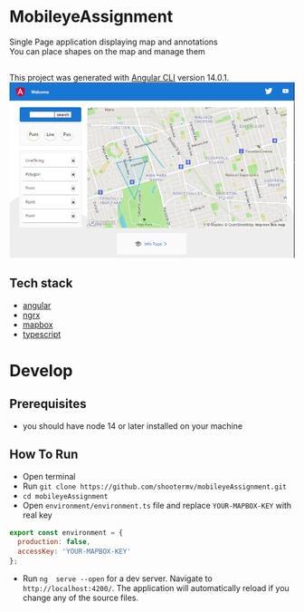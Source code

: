 # MobileyeAssignment
Single Page application displaying map and annotations   
You can place shapes on the map and manage them  
##
This project was generated with [Angular CLI](https://github.com/angular/angular-cli) version 14.0.1.
![image](./screenshot.png)
## Tech stack
- [angular](https://angular.io)
- [ngrx](https://ngrx.io/)
- [mapbox](https://www.mapbox.com/)
- [typescript](https://www.typescriptlang.org/)

# Develop
## Prerequisites
- you should have node 14 or later installed on your machine
## How To Run
- Open terminal
- Run `git clone https://github.com/shootermv/mobileyeAssignment.git`
- `cd mobileyeAssignment`
- Open `environment/environment.ts` file and replace `YOUR-MAPBOX-KEY` with real key
```js
export const environment = {
  production: false,
  accessKey: 'YOUR-MAPBOX-KEY'
};
```
- Run `ng  serve --open` for a dev server. Navigate to `http://localhost:4200/`. The application will automatically reload if you change any of the source files.

